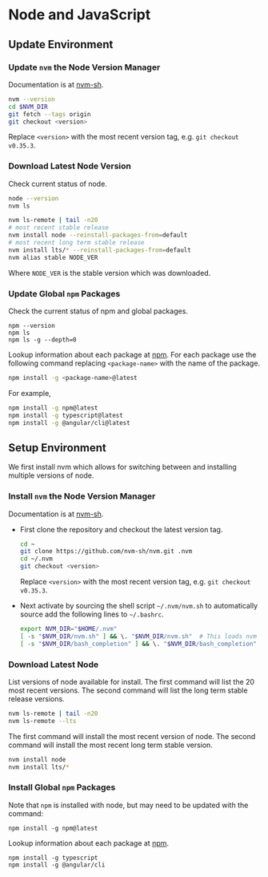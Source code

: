 # Node and JavaScript

## Update Environment

### Update `nvm` the Node Version Manager

Documentation is at [nvm-sh](https://github.com/nvm-sh/nvm#manual-upgrade).

```bash
nvm --version
cd $NVM_DIR
git fetch --tags origin
git checkout <version>
```

Replace `<version>` with the most recent version tag, e.g. `git checkout v0.35.3`.

### Download Latest Node Version

Check current status of node.

```bash
node --version
nvm ls
```

```bash
nvm ls-remote | tail -n20
# most recent stable release
nvm install node --reinstall-packages-from=default
# most recent long term stable release
nvm install lts/* --reinstall-packages-from=default
nvm alias stable NODE_VER
```

Where `NODE_VER` is the stable version which was downloaded.

### Update Global `npm` Packages

Check the current status of npm and global packages.

```
npm --version
npm ls
npm ls -g --depth=0
```

Lookup information about each package at [npm](https://www.npmjs.com/).
For each package use the following command replacing `<package-name>` with the name of the package.

```bash
npm install -g <package-name>@latest
```

For example,

```bash
npm install -g npm@latest
npm install -g typescript@latest
npm install -g @angular/cli@latest
```

## Setup Environment

We first install nvm which allows for switching between and installing multiple versions of node. 

### Install `nvm` the Node Version Manager

Documentation is at [nvm-sh](https://github.com/nvm-sh/nvm#git-install).

- First clone the repository and checkout the latest version tag.

    ```bash
    cd ~
    git clone https://github.com/nvm-sh/nvm.git .nvm
    cd ~/.nvm
    git checkout <version>
    ```

  Replace `<version>` with the most recent version tag, e.g. `git checkout v0.35.3`.

- Next activate by sourcing the shell script `~/.nvm/nvm.sh` to automatically source add the following lines to `~/.bashrc`.

    ```bash
    export NVM_DIR="$HOME/.nvm"
    [ -s "$NVM_DIR/nvm.sh" ] && \. "$NVM_DIR/nvm.sh"  # This loads nvm
    [ -s "$NVM_DIR/bash_completion" ] && \. "$NVM_DIR/bash_completion"  # This loads nvm bash_completion
    ```

### Download Latest Node

List versions of node available for install.
The first command will list the 20 most recent versions.
The second command will list the long term stable release versions.

```bash
nvm ls-remote | tail -n20
nvm ls-remote --lts
```

The first command will install the most recent version of node.
The second command will install the most recent long term stable version.

```bash
nvm install node
nvm install lts/*
```

### Install Global `npm` Packages

Note that `npm` is installed with node, but may need to be updated with the command:

```
npm install -g npm@latest
```

Lookup information about each package at [npm](https://www.npmjs.com).

```
npm install -g typescript
npm install -g @angular/cli
```
